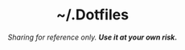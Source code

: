 <div align="center">
  <h1>~/.Dotfiles</h1>

  <i>Sharing for reference only. <b>Use it at your own risk.</b></i>
</div>
